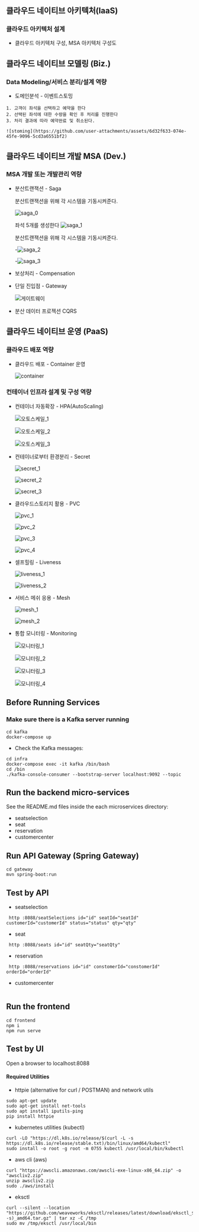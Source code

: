 # 

## 클라우드 네이티브 아키텍처(IaaS)
### 클라우드 아키텍처 설계
- 클라우드 아키텍처 구성, MSA 아키텍처 구성도


## 클라우드 네이티브 모델링 (Biz.)
### Data Modeling/서비스 분리/설계 역량
- 도메인분석 - 이벤트스토밍

```
1. 고객이 좌석을 선택하고 예약을 한다
2. 선택된 좌석에 대한 수량을 확인 후 처리를 진행한다
3. 처리 결과에 따라 예약완료 및 취소된다.
```
    ![stoming](https://github.com/user-attachments/assets/6d32f633-074e-45fe-9096-5cd3a6551bf2)

## 클라우드 네이티브 개발 MSA (Dev.)
### MSA 개발 또는 개발관리 역량
- 분산트랜잭션 - Saga


    분산트랜잭션을 위해 각 시스템을 기동시켜준다.

    ![saga_0](https://github.com/user-attachments/assets/48a26fa4-b888-48ad-a71f-f0612e949fa9)
    

    좌석 5개를 생성한다
    ![saga_1](https://github.com/user-attachments/assets/d5c4ceef-34e8-4e71-8f3e-d1cd0e836b20)
    

    분산트랜잭션을 위해 각 시스템을 기동시켜준다.

    -![saga_2](https://github.com/user-attachments/assets/6bca75b7-77ab-426a-849c-fe45e6dbb7b9)

    -![saga_3](https://github.com/user-attachments/assets/6bc40d16-d973-42ec-9290-ce5c0c35e018)

- 보상처리 - Compensation
  
- 단일 진입점 - Gateway
  
    ![게이트웨이](https://github.com/user-attachments/assets/19c7f55f-f2fc-499e-8175-6e9d889736bb)

- 분산 데이터 프로젝션 CQRS

## 클라우드 네이티브 운영 (PaaS)
### 클라우드 배포 역량
- 클라우드 배포 - Container 운영

    ![container](https://github.com/user-attachments/assets/a0b5877c-bf2d-4cf0-8eaa-4df19059fc3f)

### 컨테이너 인프라 설계 및 구성 역량
- 컨테이너 자동확장 - HPA(AutoScaling)

    ![오토스케일_1](https://github.com/user-attachments/assets/77f9d558-cff3-4385-b53c-e907efad9b41)

    ![오토스케일_2](https://github.com/user-attachments/assets/e84db82b-5008-4be0-a122-b3c72b5ca40f)

    ![오토스케일_3](https://github.com/user-attachments/assets/9b0babe6-f3b8-47ad-840f-04ce74ccccd3)

- 컨테이너로부터 환경분리 - Secret

    ![secret_1](https://github.com/user-attachments/assets/f6f81076-5536-44cf-8c80-3e768fb8c232)

    ![secret_2](https://github.com/user-attachments/assets/c03c5357-1646-4e67-97fc-977f85383327)

    ![secret_3](https://github.com/user-attachments/assets/845c8be3-937f-49a1-a48f-e3a963bdb38d)

- 클라우드스토리지 활용 - PVC

    ![pvc_1](https://github.com/user-attachments/assets/096a6e7e-a244-4090-8307-247bc8eb37a1)

    ![pvc_2](https://github.com/user-attachments/assets/0c4e102b-2c5c-42e9-a10b-abd909dd6718)

    ![pvc_3](https://github.com/user-attachments/assets/95299078-56a1-4542-8b64-574cf96bbd61)

    ![pvc_4](https://github.com/user-attachments/assets/5939dd6c-e45a-435f-b630-95dfcbc1656a)

- 셀프힐링 - Liveness

    ![liveness_1](https://github.com/user-attachments/assets/c5e253bb-4f99-4a5e-a7ab-1329bb7aec28)

    ![liveness_2](https://github.com/user-attachments/assets/ff00f327-e726-4eaf-97ef-510b00530aec)


- 서비스 메쉬 응용 - Mesh

    ![mesh_1](https://github.com/user-attachments/assets/e791a988-799f-4c15-a944-3a74c4801136)

    ![mesh_2](https://github.com/user-attachments/assets/3021cb34-397d-4a9b-9d5f-a16ed6d93dc0)

- 통합 모니터링 - Monitoring

    ![모니터링_1](https://github.com/user-attachments/assets/bba850fd-47e6-4dd0-800f-5c607714ceba)

    ![모니터링_2](https://github.com/user-attachments/assets/805d2ef4-4547-4b63-85a7-e77e3f28ff83)

    ![모니터링_3](https://github.com/user-attachments/assets/5d04ddd1-e1c4-43b1-ae5a-e43aee542709)

    ![모니터링_4](https://github.com/user-attachments/assets/027e3b5e-6f46-4bfc-8e34-e95848a97855)

## Before Running Services
### Make sure there is a Kafka server running
```
cd kafka
docker-compose up
```
- Check the Kafka messages:
```
cd infra
docker-compose exec -it kafka /bin/bash
cd /bin
./kafka-console-consumer --bootstrap-server localhost:9092 --topic
```

## Run the backend micro-services
See the README.md files inside the each microservices directory:

- seatselection
- seat
- reservation
- customercenter


## Run API Gateway (Spring Gateway)
```
cd gateway
mvn spring-boot:run
```

## Test by API
- seatselection
```
 http :8088/seatSelections id="id" seatId="seatId" customerId="customerId" status="status" qty="qty" 
```
- seat
```
 http :8088/seats id="id" seatQty="seatQty" 
```
- reservation
```
 http :8088/reservations id="id" constomerId="constomerId" orderId="orderId" 
```
- customercenter
```
```


## Run the frontend
```
cd frontend
npm i
npm run serve
```

## Test by UI
Open a browser to localhost:8088

#### Required Utilities

- httpie (alternative for curl / POSTMAN) and network utils
```
sudo apt-get update
sudo apt-get install net-tools
sudo apt install iputils-ping
pip install httpie
```

- kubernetes utilities (kubectl)
```
curl -LO "https://dl.k8s.io/release/$(curl -L -s https://dl.k8s.io/release/stable.txt)/bin/linux/amd64/kubectl"
sudo install -o root -g root -m 0755 kubectl /usr/local/bin/kubectl
```

- aws cli (aws)
```
curl "https://awscli.amazonaws.com/awscli-exe-linux-x86_64.zip" -o "awscliv2.zip"
unzip awscliv2.zip
sudo ./aws/install
```

- eksctl 
```
curl --silent --location "https://github.com/weaveworks/eksctl/releases/latest/download/eksctl_$(uname -s)_amd64.tar.gz" | tar xz -C /tmp
sudo mv /tmp/eksctl /usr/local/bin
```


